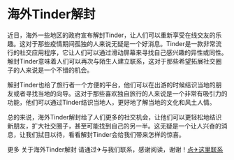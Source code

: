 # 海外Tinder解封

近日，海外一些地区的政府宣布解封Tinder，让人们可以重新享受在线交友的乐趣。这对于那些疫情期间孤独的人来说无疑是一个好消息。Tinder是一款非常流行的社交应用程序，它让人们可以通过滑动屏幕来寻找自己感兴趣的异性或同性。解封Tinder意味着人们可以再次与陌生人建立联系，这对于那些希望拓展社交圈子的人来说是一个不错的机会。

解封Tinder也给了旅行者一个方便的平台，他们可以在出游的时候结识当地的朋友或者寻找当地的向导。这对于那些喜欢独自旅行的人来说是一个非常有吸引力的功能，他们可以通过Tinder结识当地人，更好地了解当地的文化和风土人情。

总的来说，海外Tinder解封给了人们更多的社交机会，让他们可以更轻松地结识新朋友，扩大社交圈子，甚至可能找到自己的另一半。这无疑是一个让人兴奋的消息，让我们拭目以待，看看解封Tinder会给我们带来怎样的惊喜。

更多 关于海外Tinder解封 请通过✈与我们联系，感谢阅读，谢谢！[点✈这里联系](https://acc.k02.cc)